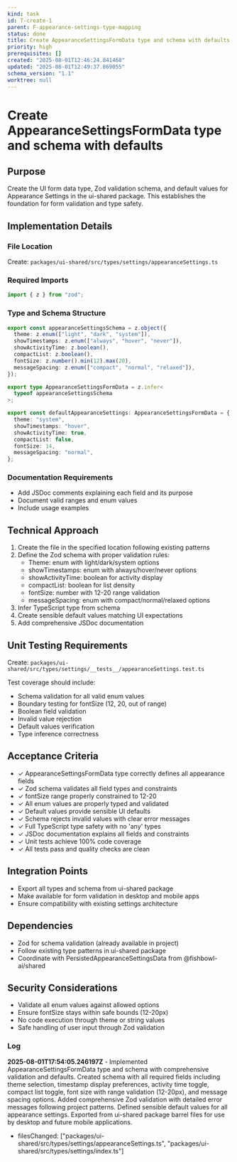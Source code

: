 ```yaml
---
kind: task
id: T-create-1
parent: F-appearance-settings-type-mapping
status: done
title: Create AppearanceSettingsFormData type and schema with defaults
priority: high
prerequisites: []
created: "2025-08-01T12:46:24.841468"
updated: "2025-08-01T12:49:37.869055"
schema_version: "1.1"
worktree: null
---
```


# Create AppearanceSettingsFormData type and schema with defaults

## Purpose

Create the UI form data type, Zod validation schema, and default values for Appearance Settings in the ui-shared package. This establishes the foundation for form validation and type safety.

## Implementation Details

### File Location

Create: `packages/ui-shared/src/types/settings/appearanceSettings.ts`

### Required Imports

```typescript
import { z } from "zod";
```

### Type and Schema Structure

```typescript
export const appearanceSettingsSchema = z.object({
  theme: z.enum(["light", "dark", "system"]),
  showTimestamps: z.enum(["always", "hover", "never"]),
  showActivityTime: z.boolean(),
  compactList: z.boolean(),
  fontSize: z.number().min(12).max(20),
  messageSpacing: z.enum(["compact", "normal", "relaxed"]),
});

export type AppearanceSettingsFormData = z.infer<
  typeof appearanceSettingsSchema
>;

export const defaultAppearanceSettings: AppearanceSettingsFormData = {
  theme: "system",
  showTimestamps: "hover",
  showActivityTime: true,
  compactList: false,
  fontSize: 14,
  messageSpacing: "normal",
};
```

### Documentation Requirements

- Add JSDoc comments explaining each field and its purpose
- Document valid ranges and enum values
- Include usage examples

## Technical Approach

1. Create the file in the specified location following existing patterns
2. Define the Zod schema with proper validation rules:
   - Theme: enum with light/dark/system options
   - showTimestamps: enum with always/hover/never options
   - showActivityTime: boolean for activity display
   - compactList: boolean for list density
   - fontSize: number with 12-20 range validation
   - messageSpacing: enum with compact/normal/relaxed options
3. Infer TypeScript type from schema
4. Create sensible default values matching UI expectations
5. Add comprehensive JSDoc documentation

## Unit Testing Requirements

Create: `packages/ui-shared/src/types/settings/__tests__/appearanceSettings.test.ts`

Test coverage should include:

- Schema validation for all valid enum values
- Boundary testing for fontSize (12, 20, out of range)
- Boolean field validation
- Invalid value rejection
- Default values verification
- Type inference correctness

## Acceptance Criteria

- ✓ AppearanceSettingsFormData type correctly defines all appearance fields
- ✓ Zod schema validates all field types and constraints
- ✓ fontSize range properly constrained to 12-20
- ✓ All enum values are properly typed and validated
- ✓ Default values provide sensible UI defaults
- ✓ Schema rejects invalid values with clear error messages
- ✓ Full TypeScript type safety with no 'any' types
- ✓ JSDoc documentation explains all fields and constraints
- ✓ Unit tests achieve 100% code coverage
- ✓ All tests pass and quality checks are clean

## Integration Points

- Export all types and schema from ui-shared package
- Make available for form validation in desktop and mobile apps
- Ensure compatibility with existing settings architecture

## Dependencies

- Zod for schema validation (already available in project)
- Follow existing type patterns in ui-shared package
- Coordinate with PersistedAppearanceSettingsData from @fishbowl-ai/shared

## Security Considerations

- Validate all enum values against allowed options
- Ensure fontSize stays within safe bounds (12-20px)
- No code execution through theme or string values
- Safe handling of user input through Zod validation

### Log

**2025-08-01T17:54:05.246197Z** - Implemented AppearanceSettingsFormData type and schema with comprehensive validation and defaults. Created schema with all required fields including theme selection, timestamp display preferences, activity time toggle, compact list toggle, font size with range validation (12-20px), and message spacing options. Added comprehensive Zod validation with detailed error messages following project patterns. Defined sensible default values for all appearance settings. Exported from ui-shared package barrel files for use by desktop and future mobile applications.

- filesChanged: ["packages/ui-shared/src/types/settings/appearanceSettings.ts", "packages/ui-shared/src/types/settings/index.ts"]
